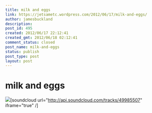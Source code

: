 ```yaml
---
title: milk and eggs
link: https://jetsametc.wordpress.com/2012/06/17/milk-and-eggs/
author: jamesbuckland
description: 
post_id: 495
created: 2012/06/17 22:12:41
created_gmt: 2012/06/18 02:12:41
comment_status: closed
post_name: milk-and-eggs
status: publish
post_type: post
layout: post
---
```


# milk and eggs

![](http://www.baltimoresun.com/media/photo/2012-01/67312930.jpg)[soundcloud url="http://api.soundcloud.com/tracks/49985507" iframe="true" /]
